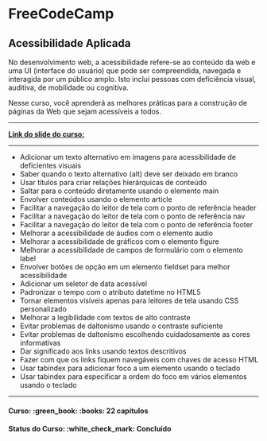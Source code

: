 <h1>FreeCodeCamp</h1>
<h2>Acessibilidade Aplicada</h2>

<p>
  No desenvolvimento web, a acessibilidade refere-se ao conteúdo da web e uma UI (interface do usuário) que pode ser compreendida, navegada e interagida por um público amplo. Isto inclui pessoas com deficiência visual, auditiva, de mobilidade ou cognitiva.

  <br>

  Nesse curso, você aprenderá as melhores práticas para a construção de páginas da Web que sejam acessíveis a todos.
</p>

<hr>

**[Link do slide do curso:](https://edijunior88.github.io/FreeCodeCamp_Acessibilidade_Aplicada/)**

<hr>

<ul>
  <li>Adicionar um texto alternativo em imagens para acessibilidade de deficientes visuais</li>
  <li>Saber quando o texto alternativo (alt) deve ser deixado em branco</li>
  <li>Usar títulos para criar relações hierárquicas de conteúdo</li>
  <li>Saltar para o conteúdo diretamente usando o elemento main</li>
  <li>Envolver conteúdos usando o elemento article</li>
  <li>Facilitar a navegação do leitor de tela com o ponto de referência header</li>
  <li>Facilitar a navegação do leitor de tela com o ponto de referência nav</li>
  <li>Facilitar a navegação do leitor de tela com o ponto de referência footer</li>
  <li>Melhorar a acessibilidade de áudios com o elemento audio</li>
  <li>Melhorar a acessibilidade de gráficos com o elemento figure</li>
  <li>Melhorar a acessibilidade de campos de formulário com o elemento label</li>
  <li>Envolver botões de opção em um elemento fieldset para melhor acessibilidade</li>
  <li>Adicionar um seletor de data acessível</li>
  <li>Padronizar o tempo com o atributo datetime no HTML5</li>
  <li>Tornar elementos visíveis apenas para leitores de tela usando CSS personalizado</li>
  <li>Melhorar a legibilidade com textos de alto contraste</li>
  <li>Evitar problemas de daltonismo usando o contraste suficiente</li>
  <li>Evitar problemas de daltonismo escolhendo cuidadosamente as cores informativas</li>
  <li>Dar significado aos links usando textos descritivos</li>
  <li>Fazer com que os links fiquem navegáveis ​​com chaves de acesso HTML</li>
  <li>Usar tabindex para adicionar foco a um elemento usando o teclado</li>
  <li>Usar tabindex para especificar a ordem do foco em vários elementos usando o teclado</li>
</ul>

<hr>

<h4><b>Curso:</b> :green_book: :books: 22 capítulos</h4>
<h4><b>Status do Curso:</b> :white_check_mark: Concluído